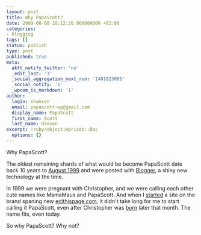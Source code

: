 ```yaml
---
layout: post
title: Why PapaScott?
date: 2009-08-08 18:12:20.000000000 +02:00
categories:
- blogging
tags: []
status: publish
type: post
published: true
meta:
  aktt_notify_twitter: 'no'
  _edit_last: '3'
  _social_aggregation_next_run: '1401623005'
  _social_notify: '1'
  _wpcom_is_markdown: '1'
author:
  login: shanson
  email: papascott-wp@gmail.com
  display_name: PapaScott
  first_name: Scott
  last_name: Hanson
excerpt: !ruby/object:Hpricot::Doc
  options: {}
---
```

<p>Why PapaScott?</p>
<p>The oldest remaining shards of what would be become PapaScott date back 10 years to <a href="/blogger99.html">August 1999</a> and were posted with <a href="http://www.blogger.com/">Blogger</a>, a shiny new technology at the time.</p>
<p>In 1999 we were pregnant with Christopher, and we were calling each other cute names like MamaMaus and PapaScott. And when I <a href="https://www.papascott.de/archives/1999/12/05/it-worked/">started</a> a site on the brand spaning new <a href="http://www.scripting.com/davenet/1999/12/08/editthispagecom.html">edithispage.com</a>, it didn't take long for me to start calling it PapaScott, even after Christopher was <a href="https://www.papascott.de/archives/1999/12/27/christopher-ryan-hanson/">born</a> later that month. The name fits, even today.</p>
<p>So why PapaScott? Why not?</p>
